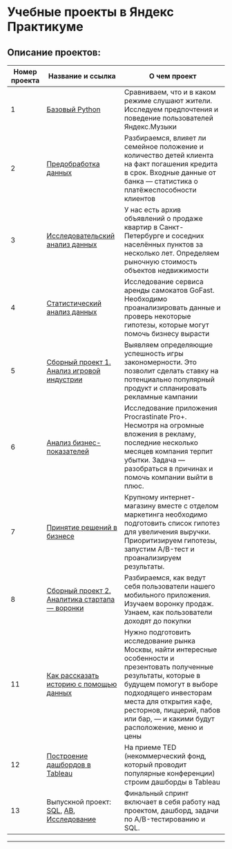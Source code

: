 # Учебные проекты в Яндекс Практикуме
## Описание проектов:
| Номер проекта | Название и ссылка | О чем проект                                                     |
|---------------|-------------------|------------------------------------------------------------------|
|1              |[Базовый Python](https://github.com/Zara0410/Yandex-Practicum/blob/main/Базовый%20Python/Яндекс%20Музыка.ipynb)|Сравниваем, что и в каком режиме слушают жители. Исследуем предпочтения и поведение пользователей Яндекс.Музыки|
|2              |[Предобработка данных](https://github.com/Zara0410/Yandex-Practicum/tree/main/Предобработка%20данных)|Разбираемся, влияет ли семейное положение и количество детей клиента на факт погашения кредита в срок. Входные данные от банка — статистика о платёжеспособности клиентов|
|3              |[Исследовательский анализ данных](https://github.com/Zara0410/Yandex-Practicum/blob/main/Исследовательский%20анализ%20данных/Исследование%20объявлений%20о%20продаже%20квартир.ipynb)| У нас есть архив объявлений о продаже квартир в Санкт-Петербурге и соседних населённых пунктов за несколько лет. Определяем рыночную стоимость объектов недвижимости|
|4              |[Статистический анализ данных](https://github.com/Zara0410/Yandex-Practicum/blob/main/Статистический%20анализ%20данных/Исследование%20сервиса%20аренды%20самокатов%20GoFast.ipynb)|Исследование сервиса аренды самокатов GoFast. Необходимо проанализировать данные и проверь некоторые гипотезы, которые могут помочь бизнесу вырасти|
|5              |[Сборный проект 1. Анализ игровой индустрии](https://github.com/Zara0410/Yandex-Practicum/blob/main/Сборный%20Проект%20—%201/Исследование%20интернет-магазина%20«Стримчик».ipynb)|Выявляем определяющие успешность игры закономерности. Это позволит сделать ставку на потенциально популярный продукт и спланировать рекламные кампании|
|6              |[Анализ бизнес-показателей](https://github.com/Zara0410/Yandex-Practicum/blob/main/Анализ%20бизнес-показателей/Исследование%20приложения%20Procrastinate%20Pro%2B.ipynb)|Исследование приложения Procrastinate Pro+. Несмотря на огромные вложения в рекламу, последние несколько месяцев компания терпит убытки. Задача — разобраться в причинах и помочь компании выйти в плюс.|
|7              |[Принятие решений в бизнесе](https://github.com/Zara0410/Yandex-Practicum/blob/main/Принятие%20решений%20в%20бизнесе/АB-тест%20для%20интернет-магазина.ipynb)|Крупному интернет-магазину вместе с отделом маркетинга необходимо подготовить список гипотез для увеличения выручки. Приоритизируем гипотезы, запустим A/B-тест и проанализируем результаты.|
|8              |[Сборный проект 2. Аналитика стартапа — воронки](https://github.com/Zara0410/Yandex-Practicum/blob/main/Сборный%20Проект%20—%202/Исследование%20мобильного%20приложения%20стартапа.ipynb)|Разбираемся, как ведут себя пользователи нашего мобильного приложения. Изучаем воронку продаж. Узнаем, как пользователи доходят до покупки|
|11             |[Как рассказать историю с помощью данных](https://github.com/Zara0410/Yandex-Practicum/blob/main/Как%20рассказать%20историю%20с%20помощью%20данных/Рынок%20заведений%20общественного%20питания%20Москвы.ipynb)|Нужно подготовить исследование рынка Москвы, найти интересные особенности и презентовать полученные результаты, которые в будущем помогут в выборе подходящего инвесторам места для открытия кафе, ресторнов, пиццерий, пабов или бар, — и какими будут расположение, меню и цены|
|12             |[Построение дашбордов в Tableau](https://github.com/Zara0410/Yandex-Practicum/blob/main/Построение%20дашбордов%20в%20Tableau/Исследование%20истории%20TED-конференций.ipynb)|На приеме TED (некоммерческий фонд, который проводит популярные конференции) строим дашборды в Tableau |
|13             |Выпускной проект: [SQL](https://github.com/Zara0410/Yandex-Practicum/blob/main/Выпускной%20проект/Проект%20по%20SQL.ipynb), [AB](https://github.com/Zara0410/Yandex-Practicum/blob/main/Выпускной%20проект/Проект%20по%20АB%20тестированию.ipynb), [Исследование](https://github.com/Zara0410/Yandex-Practicum/blob/main/Выпускной%20проект/Анализ%20оттока%20клиентов%20в%20«Метанпромбанке».ipynb)|Финальный спринт включает в себя работу над проектом, дашборд, задачи по A/B-тестированию и SQL.|

---
